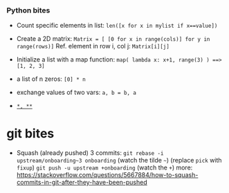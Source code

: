### Python bites
* Count specific elements in list: `len([x for x in mylist if x==value])`

* Create a 2D matrix: `Matrix = [ [0 for x in range(cols)] for y in range(rows)]`
  Ref. element in row i, col j: `Matrix[i][j]`
  
* Initialize a list with a map function: `map( lambda x: x+1, range(3) ) ==> [1, 2, 3]`

* a list of n zeros: `[0] * n`

* exchange values of two vars: `a, b = b, a`

* [`*, **`]( https://stackoverflow.com/questions/36901/what-does-double-star-asterisk-and-star-asterisk-do-for-parameters)


# git bites
* Squash (already pushed) 3 commits:
`git rebase -i upstream/onboarding~3 onboarding` (watch the tilde `~`)
(replace `pick` with `fixup`)
`git push -u upstream +onboarding` (watch the `+`)
more: https://stackoverflow.com/questions/5667884/how-to-squash-commits-in-git-after-they-have-been-pushed
